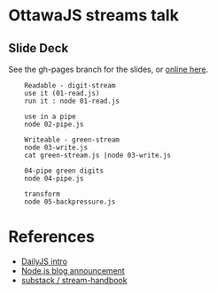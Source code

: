 # OttawaJS streams talk

## Slide Deck
See the gh-pages branch for the slides,
or [online here](http://daniel-lauzon.com/ottawajs-streams/).

        Readable - digit-stream
        use it (01-read.js)
        run it : node 01-read.js

        use in a pipe
        node 02-pipe.js

        Writeable - green-stream        
        node 03-write.js
        cat green-stream.js |node 03-write.js

        04-pipe green digits
        node 04-pipe.js

        transform
        node 05-backpressure.js

# References

* [DailyJS intro](http://dailyjs.com/2012/12/21/components-holler-gruntstart/)
* [Node.js blog announcement](http://blog.nodejs.org/2012/12/21/streams2/)
* [substack / stream-handbook](https://github.com/substack/stream-handbook)